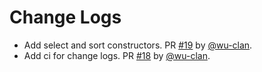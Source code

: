 # Change Logs

* Add select and sort constructors. PR [#19](https://github.com/fastapi-practices/sqlalchemy-crud-plus/pull/19) by [@wu-clan](https://github.com/wu-clan).
* Add ci for change logs. PR [#18](https://github.com/fastapi-practices/sqlalchemy-crud-plus/pull/18) by [@wu-clan](https://github.com/wu-clan).
